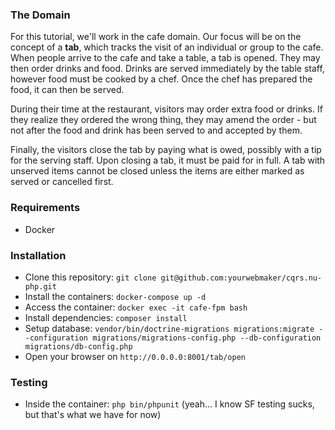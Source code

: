 ### The Domain
For this tutorial, we'll work in the cafe domain. Our focus will be on the concept of a **tab**, which tracks the visit 
of an individual or group to the cafe. When people arrive to the cafe and take a table, a tab is opened. They may then 
order drinks and food. Drinks are served immediately by the table staff, however food must be cooked by a chef. 
Once the chef has prepared the food, it can then be served.

During their time at the restaurant, visitors may order extra food or drinks. 
If they realize they ordered the wrong thing, they may amend the order - but not after the food and drink has been 
served to and accepted by them.

Finally, the visitors close the tab by paying what is owed, possibly with a tip for the serving staff. 
Upon closing a tab, it must be paid for in full. A tab with unserved items cannot be closed unless the items are either 
marked as served or cancelled first.

### Requirements
- Docker 

### Installation
- Clone this repository: `git clone git@github.com:yourwebmaker/cqrs.nu-php.git`
- Install the containers: `docker-compose up -d`
- Access the container: `docker exec -it cafe-fpm bash`
- Install dependencies: `composer install`
- Setup database: `vendor/bin/doctrine-migrations migrations:migrate --configuration migrations/migrations-config.php --db-configuration migrations/db-config.php `
- Open your browser on `http://0.0.0.0:8001/tab/open`

### Testing
- Inside the container: `php bin/phpunit` (yeah... I know SF testing sucks, but that's what we have for now)